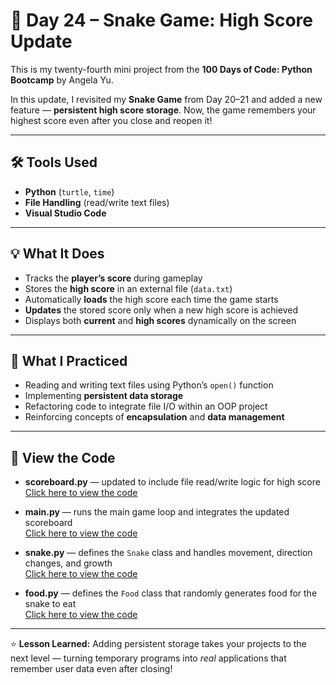 # 🐍 Day 24 – Snake Game: High Score Update  

This is my twenty-fourth mini project from the **100 Days of Code: Python Bootcamp** by Angela Yu.  

In this update, I revisited my **Snake Game** from Day 20–21 and added a new feature — **persistent high score storage**. Now, the game remembers your highest score even after you close and reopen it!  

---

## 🛠 Tools Used  
- **Python** (`turtle`, `time`)  
- **File Handling** (read/write text files)  
- **Visual Studio Code**  

---

## 💡 What It Does  
- Tracks the **player’s score** during gameplay  
- Stores the **high score** in an external file (`data.txt`)  
- Automatically **loads** the high score each time the game starts  
- **Updates** the stored score only when a new high score is achieved  
- Displays both **current** and **high scores** dynamically on the screen  

---

## 🧠 What I Practiced  
- Reading and writing text files using Python’s `open()` function  
- Implementing **persistent data storage**  
- Refactoring code to integrate file I/O within an OOP project  
- Reinforcing concepts of **encapsulation** and **data management**  

---

## 📁 View the Code  
- **scoreboard.py** — updated to include file read/write logic for high score  
  [Click here to view the code](https://github.com/dimma-analytics/100-Days-Of-Code/blob/main/Day24-SnakeGameUpdated/Day24-SnakeGameUpdated/scoreboard.py)  

- **main.py** — runs the main game loop and integrates the updated scoreboard  
  [Click here to view the code](https://github.com/dimma-analytics/100-Days-Of-Code/blob/main/Day24-SnakeGameUpdated/Day24-SnakeGameUpdated/main.py) 

- **snake.py** — defines the `Snake` class and handles movement, direction changes, and growth  
  [Click here to view the code](https://github.com/dimma-analytics/100-Days-Of-Code/blob/main/Day24-SnakeGameUpdated/Day24-SnakeGameUpdated/snake.py)  

- **food.py** — defines the `Food` class that randomly generates food for the snake to eat  
  [Click here to view the code](https://github.com/dimma-analytics/100-Days-Of-Code/blob/main/Day24-SnakeGameUpdated/Day24-SnakeGameUpdated/food.py)   

---

⭐ **Lesson Learned:** Adding persistent storage takes your projects to the next level — turning temporary programs into *real* applications that remember user data even after closing!
